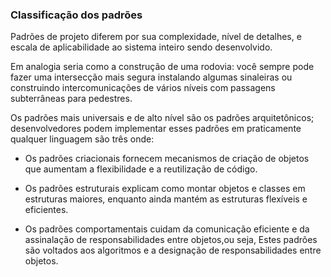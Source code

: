 ### Classificação dos padrões

Padrões de projeto diferem por sua complexidade, nível de detalhes, e escala de aplicabilidade ao sistema inteiro sendo desenvolvido. 

Em analogia seria como a construção de uma rodovia: você sempre pode fazer uma intersecção mais segura instalando algumas sinaleiras ou construindo intercomunicações de vários níveis com passagens subterrâneas para pedestres.

Os padrões mais universais e de alto nível são os padrões arquitetônicos; desenvolvedores podem implementar esses padrões em praticamente qualquer linguagem são três onde:

* Os padrões criacionais fornecem mecanismos de criação de objetos que aumentam a flexibilidade e a reutilização de código.

* Os padrões estruturais explicam como montar objetos e classes em estruturas maiores, enquanto ainda mantém as estruturas flexíveis e eficientes.

* Os padrões comportamentais cuidam da comunicação eficiente e da assinalação de responsabilidades entre objetos,ou seja, Estes padrões são voltados aos algoritmos e a designação de responsabilidades entre objetos.
